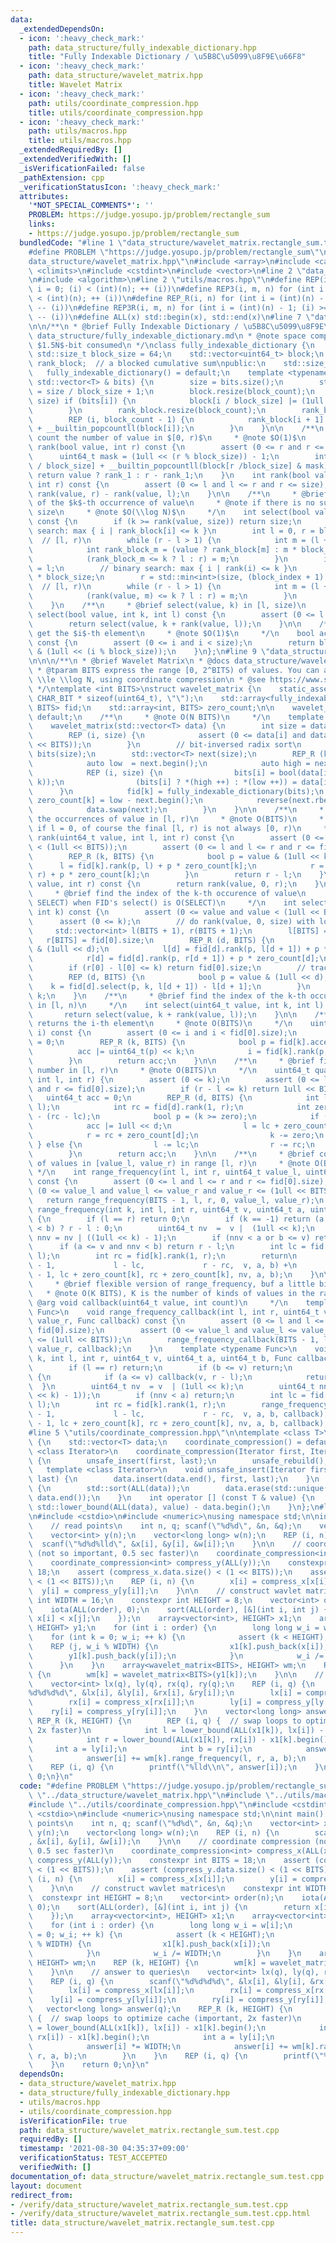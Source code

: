 ```yaml
---
data:
  _extendedDependsOn:
  - icon: ':heavy_check_mark:'
    path: data_structure/fully_indexable_dictionary.hpp
    title: "Fully Indexable Dictionary / \u5B8C\u5099\u8F9E\u66F8"
  - icon: ':heavy_check_mark:'
    path: data_structure/wavelet_matrix.hpp
    title: Wavelet Matrix
  - icon: ':heavy_check_mark:'
    path: utils/coordinate_compression.hpp
    title: utils/coordinate_compression.hpp
  - icon: ':heavy_check_mark:'
    path: utils/macros.hpp
    title: utils/macros.hpp
  _extendedRequiredBy: []
  _extendedVerifiedWith: []
  _isVerificationFailed: false
  _pathExtension: cpp
  _verificationStatusIcon: ':heavy_check_mark:'
  attributes:
    '*NOT_SPECIAL_COMMENTS*': ''
    PROBLEM: https://judge.yosupo.jp/problem/rectangle_sum
    links:
    - https://judge.yosupo.jp/problem/rectangle_sum
  bundledCode: "#line 1 \"data_structure/wavelet_matrix.rectangle_sum.test.cpp\"\n\
    #define PROBLEM \"https://judge.yosupo.jp/problem/rectangle_sum\"\n#line 2 \"\
    data_structure/wavelet_matrix.hpp\"\n#include <array>\n#include <cassert>\n#include\
    \ <climits>\n#include <cstdint>\n#include <vector>\n#line 2 \"data_structure/fully_indexable_dictionary.hpp\"\
    \n#include <algorithm>\n#line 2 \"utils/macros.hpp\"\n#define REP(i, n) for (int\
    \ i = 0; (i) < (int)(n); ++ (i))\n#define REP3(i, m, n) for (int i = (m); (i)\
    \ < (int)(n); ++ (i))\n#define REP_R(i, n) for (int i = (int)(n) - 1; (i) >= 0;\
    \ -- (i))\n#define REP3R(i, m, n) for (int i = (int)(n) - 1; (i) >= (int)(m);\
    \ -- (i))\n#define ALL(x) std::begin(x), std::end(x)\n#line 7 \"data_structure/fully_indexable_dictionary.hpp\"\
    \n\n/**\n * @brief Fully Indexable Dictionary / \u5B8C\u5099\u8F9E\u66F8\n * @docs\
    \ data_structure/fully_indexable_dictionary.md\n * @note space complexity $o(N)$.\
    \ $1.5N$-bit consumed\n */\nclass fully_indexable_dictionary {\n    static constexpr\
    \ std::size_t block_size = 64;\n    std::vector<uint64_t> block;\n    std::vector<int32_t>\
    \ rank_block;  // a blocked cumulative sum\npublic:\n    std::size_t size;\n \
    \   fully_indexable_dictionary() = default;\n    template <typename T>\n    fully_indexable_dictionary(const\
    \ std::vector<T> & bits) {\n        size = bits.size();\n        std::size_t block_count\
    \ = size / block_size + 1;\n        block.resize(block_count);\n        REP (i,\
    \ size) if (bits[i]) {\n            block[i / block_size] |= (1ull << (i % block_size));\n\
    \        }\n        rank_block.resize(block_count);\n        rank_block[0] = 0;\n\
    \        REP (i, block_count - 1) {\n            rank_block[i + 1] = rank_block[i]\
    \ + __builtin_popcountll(block[i]);\n        }\n    }\n\n    /**\n     * @brief\
    \ count the number of value in $[0, r)$\n     * @note $O(1)$\n     */\n    int\
    \ rank(bool value, int r) const {\n        assert (0 <= r and r <= size);\n  \
    \      uint64_t mask = (1ull << (r % block_size)) - 1;\n        int rank_1 = rank_block[r\
    \ / block_size] + __builtin_popcountll(block[r /block_size] & mask);\n       \
    \ return value ? rank_1 : r - rank_1;\n    }\n    int rank(bool value, int l,\
    \ int r) const {\n        assert (0 <= l and l <= r and r <= size);\n        return\
    \ rank(value, r) - rank(value, l);\n    }\n\n    /**\n     * @brief find the index\
    \ of the $k$-th occurrence of value\n     * @note if there is no such index, returns\
    \ size\n     * @note $O(\\log N)$\n     */\n    int select(bool value, int k)\
    \ const {\n        if (k >= rank(value, size)) return size;\n        // binary\
    \ search: max { i | rank_block[i] <= k }\n        int l = 0, r = block.size();\
    \  // [l, r)\n        while (r - l > 1) {\n            int m = (l + r) / 2;\n\
    \            int rank_block_m = (value ? rank_block[m] : m * block_size - rank_block[m]);\n\
    \            (rank_block_m <= k ? l : r) = m;\n        }\n        int block_index\
    \ = l;\n        // binary search: max { i | rank(i) <= k }\n        l = block_index\
    \ * block_size;\n        r = std::min<int>(size, (block_index + 1) * block_size);\
    \  // [l, r)\n        while (r - l > 1) {\n            int m = (l + r) / 2;\n\
    \            (rank(value, m) <= k ? l : r) = m;\n        }\n        return l;\n\
    \    }\n    /**\n     * @brief select(value, k) in [l, size)\n     */\n    int\
    \ select(bool value, int k, int l) const {\n        assert (0 <= l and l <= size);\n\
    \        return select(value, k + rank(value, l));\n    }\n\n    /**\n     * @brief\
    \ get the $i$-th element\n     * @note $O(1)$\n     */\n    bool access(int i)\
    \ const {\n        assert (0 <= i and i < size);\n        return block[i / block_size]\
    \ & (1ull << (i % block_size));\n    }\n};\n#line 9 \"data_structure/wavelet_matrix.hpp\"\
    \n\n\n/**\n * @brief Wavelet Matrix\n * @docs data_structure/wavelet_matrix.md\n\
    \ * @tparam BITS express the range [0, 2^BITS) of values. You can assume BITS\
    \ \\le \\log N, using coordinate compression\n * @see https://www.slideshare.net/pfi/ss-15916040\n\
    \ */\ntemplate <int BITS>\nstruct wavelet_matrix {\n    static_assert (BITS <\
    \ CHAR_BIT * sizeof(uint64_t), \"\");\n    std::array<fully_indexable_dictionary,\
    \ BITS> fid;\n    std::array<int, BITS> zero_count;\n\n    wavelet_matrix() =\
    \ default;\n    /**\n     * @note O(N BITS)\n     */\n    template <typename T>\n\
    \    wavelet_matrix(std::vector<T> data) {\n        int size = data.size();\n\
    \        REP (i, size) {\n            assert (0 <= data[i] and data[i] < (1ull\
    \ << BITS));\n        }\n        // bit-inversed radix sort\n        std::vector<char>\
    \ bits(size);\n        std::vector<T> next(size);\n        REP_R (k, BITS) {\n\
    \            auto low  = next.begin();\n            auto high = next.rbegin();\n\
    \            REP (i, size) {\n                bits[i] = bool(data[i] & (1ull <<\
    \ k));\n                (bits[i] ? *(high ++) : *(low ++)) = data[i];\n      \
    \      }\n            fid[k] = fully_indexable_dictionary(bits);\n           \
    \ zero_count[k] = low - next.begin();\n            reverse(next.rbegin(), high);\n\
    \            data.swap(next);\n        }\n    }\n\n    /**\n     * @brief count\
    \ the occurrences of value in [l, r)\n     * @note O(BITS)\n     * @note even\
    \ if l = 0, of course the final [l, r) is not always [0, r)\n     */\n    int\
    \ rank(uint64_t value, int l, int r) const {\n        assert (0 <= value and value\
    \ < (1ull << BITS));\n        assert (0 <= l and l <= r and r <= fid[0].size);\n\
    \        REP_R (k, BITS) {\n            bool p = value & (1ull << k);\n      \
    \      l = fid[k].rank(p, l) + p * zero_count[k];\n            r = fid[k].rank(p,\
    \ r) + p * zero_count[k];\n        }\n        return r - l;\n    }\n    int rank(uint64_t\
    \ value, int r) const {\n        return rank(value, 0, r);\n    }\n\n    /**\n\
    \     * @brief find the index of the k-th occurence of value\n     * @note O(BITS\
    \ SELECT) when FID's select() is O(SELECT)\n     */\n    int select(uint64_t value,\
    \ int k) const {\n        assert (0 <= value and value < (1ull << BITS));\n  \
    \      assert (0 <= k);\n        // do rank(value, 0, size) with logging\n   \
    \     std::vector<int> l(BITS + 1), r(BITS + 1);\n        l[BITS] = 0;\n     \
    \   r[BITS] = fid[0].size;\n        REP_R (d, BITS) {\n            bool p = value\
    \ & (1ull << d);\n            l[d] = fid[d].rank(p, l[d + 1]) + p * zero_count[d];\n\
    \            r[d] = fid[d].rank(p, r[d + 1]) + p * zero_count[d];\n        }\n\
    \        if (r[0] - l[0] <= k) return fid[0].size;\n        // trace the log inversely\n\
    \        REP (d, BITS) {\n            bool p = value & (1ull << d);\n        \
    \    k = fid[d].select(p, k, l[d + 1]) - l[d + 1];\n        }\n        return\
    \ k;\n    }\n    /**\n     * @brief find the index of the k-th occurence of value\
    \ in [l, n)\n     */\n    int select(uint64_t value, int k, int l) const {\n \
    \       return select(value, k + rank(value, l));\n    }\n\n    /**\n     * @brief\
    \ returns the i-th element\n     * @note O(BITS)\n     */\n    uint64_t access(int\
    \ i) const {\n        assert (0 <= i and i < fid[0].size);\n        uint64_t acc\
    \ = 0;\n        REP_R (k, BITS) {\n            bool p = fid[k].access(i);\n  \
    \          acc |= uint64_t(p) << k;\n            i = fid[k].rank(p, i) + p * zero_count[k];\n\
    \        }\n        return acc;\n    }\n\n    /**\n     * @brief find the k-th\
    \ number in [l, r)\n     * @note O(BITS)\n     */\n    uint64_t quantile(int k,\
    \ int l, int r) {\n        assert (0 <= k);\n        assert (0 <= l and l <= r\
    \ and r <= fid[0].size);\n        if (r - l <= k) return 1ull << BITS;\n     \
    \   uint64_t acc = 0;\n        REP_R (d, BITS) {\n            int lc = fid[d].rank(1,\
    \ l);\n            int rc = fid[d].rank(1, r);\n            int zero = (r - l)\
    \ - (rc - lc);\n            bool p = (k >= zero);\n            if (p) {\n    \
    \            acc |= 1ull << d;\n                l = lc + zero_count[d];\n    \
    \            r = rc + zero_count[d];\n                k -= zero;\n           \
    \ } else {\n                l -= lc;\n                r -= rc;\n            }\n\
    \        }\n        return acc;\n    }\n\n    /**\n     * @brief count the number\
    \ of values in [value_l, value_r) in range [l, r)\n     * @note O(BITS)\n    \
    \ */\n    int range_frequency(int l, int r, uint64_t value_l, uint64_t value_r)\
    \ const {\n        assert (0 <= l and l <= r and r <= fid[0].size);\n        assert\
    \ (0 <= value_l and value_l <= value_r and value_r <= (1ull << BITS));\n     \
    \   return range_frequency(BITS - 1, l, r, 0, value_l, value_r);\n    }\n    int\
    \ range_frequency(int k, int l, int r, uint64_t v, uint64_t a, uint64_t b) const\
    \ {\n        if (l == r) return 0;\n        if (k == -1) return (a <= v and v\
    \ < b) ? r - l : 0;\n        uint64_t nv  =  v |  (1ull << k);\n        uint64_t\
    \ nnv = nv | ((1ull << k) - 1);\n        if (nnv < a or b <= v) return 0;\n  \
    \      if (a <= v and nnv < b) return r - l;\n        int lc = fid[k].rank(1,\
    \ l);\n        int rc = fid[k].rank(1, r);\n        return\n            range_frequency(k\
    \ - 1,             l - lc,             r - rc,  v, a, b) +\n            range_frequency(k\
    \ - 1, lc + zero_count[k], rc + zero_count[k], nv, a, b);\n    }\n\n    /**\n\
    \     * @brief flexible version of range_frequency, buf a little bit slow\n  \
    \   * @note O(K BITS), K is the number of kinds of values in the range\n     *\
    \ @arg void callback(uint64_t value, int count)\n     */\n    template <typename\
    \ Func>\n    void range_frequency_callback(int l, int r, uint64_t value_l, uint64_t\
    \ value_r, Func callback) const {\n        assert (0 <= l and l <= r and r <=\
    \ fid[0].size);\n        assert (0 <= value_l and value_l <= value_r and value_r\
    \ <= (1ull << BITS));\n        range_frequency_callback(BITS - 1, l, r, 0, value_l,\
    \ value_r, callback);\n    }\n    template <typename Func>\n    void range_frequency_callback(int\
    \ k, int l, int r, uint64_t v, uint64_t a, uint64_t b, Func callback) const {\n\
    \        if (l == r) return;\n        if (b <= v) return;\n        if (k == -1)\
    \ {\n            if (a <= v) callback(v, r - l);\n            return;\n      \
    \  }\n        uint64_t nv  = v  | (1ull << k);\n        uint64_t nnv = nv | (((1ull\
    \ << k) - 1));\n        if (nnv < a) return;\n        int lc = fid[k].rank(1,\
    \ l);\n        int rc = fid[k].rank(1, r);\n        range_frequency_callback(k\
    \ - 1,             l - lc,             r - rc,  v, a, b, callback);\n        range_frequency_callback(k\
    \ - 1, lc + zero_count[k], rc + zero_count[k], nv, a, b, callback);\n    }\n};\n\
    #line 5 \"utils/coordinate_compression.hpp\"\n\ntemplate <class T>\nstruct coordinate_compression\
    \ {\n    std::vector<T> data;\n    coordinate_compression() = default;\n    template\
    \ <class Iterator>\n    coordinate_compression(Iterator first, Iterator last)\
    \ {\n        unsafe_insert(first, last);\n        unsafe_rebuild();\n    }\n \
    \   template <class Iterator>\n    void unsafe_insert(Iterator first, Iterator\
    \ last) {\n        data.insert(data.end(), first, last);\n    }\n    void unsafe_rebuild()\
    \ {\n        std::sort(ALL(data));\n        data.erase(std::unique(ALL(data)),\
    \ data.end());\n    }\n    int operator [] (const T & value) {\n        return\
    \ std::lower_bound(ALL(data), value) - data.begin();\n    }\n};\n#line 6 \"data_structure/wavelet_matrix.rectangle_sum.test.cpp\"\
    \n#include <cstdio>\n#include <numeric>\nusing namespace std;\n\nint main() {\n\
    \    // read points\n    int n, q; scanf(\"%d%d\", &n, &q);\n    vector<int> x(n);\n\
    \    vector<int> y(n);\n    vector<long long> w(n);\n    REP (i, n) {\n      \
    \  scanf(\"%d%d%lld\", &x[i], &y[i], &w[i]);\n    }\n\n    // coordinate compression\
    \ (not so important, 0.5 sec faster)\n    coordinate_compression<int> compress_x(ALL(x));\n\
    \    coordinate_compression<int> compress_y(ALL(y));\n    constexpr int BITS =\
    \ 18;\n    assert (compress_x.data.size() < (1 << BITS));\n    assert (compress_y.data.size()\
    \ < (1 << BITS));\n    REP (i, n) {\n        x[i] = compress_x[x[i]];\n      \
    \  y[i] = compress_y[y[i]];\n    }\n\n    // construct wavlet matrices\n    constexpr\
    \ int WIDTH = 16;\n    constexpr int HEIGHT = 8;\n    vector<int> order(n);\n\
    \    iota(ALL(order), 0);\n    sort(ALL(order), [&](int i, int j) {\n        return\
    \ x[i] < x[j];\n    });\n    array<vector<int>, HEIGHT> x1;\n    array<vector<int>,\
    \ HEIGHT> y1;\n    for (int i : order) {\n        long long w_i = w[i];\n    \
    \    for (int k = 0; w_i; ++ k) {\n            assert (k < HEIGHT);\n        \
    \    REP (j, w_i % WIDTH) {\n                x1[k].push_back(x[i]);\n        \
    \        y1[k].push_back(y[i]);\n            }\n            w_i /= WIDTH;\n  \
    \      }\n    }\n    array<wavelet_matrix<BITS>, HEIGHT> wm;\n    REP (k, HEIGHT)\
    \ {\n        wm[k] = wavelet_matrix<BITS>(y1[k]);\n    }\n\n    // answer to queries\n\
    \    vector<int> lx(q), ly(q), rx(q), ry(q);\n    REP (i, q) {\n        scanf(\"\
    %d%d%d%d\", &lx[i], &ly[i], &rx[i], &ry[i]);\n        lx[i] = compress_x[lx[i]];\n\
    \        rx[i] = compress_x[rx[i]];\n        ly[i] = compress_y[ly[i]];\n    \
    \    ry[i] = compress_y[ry[i]];\n    }\n    vector<long long> answer(q);\n   \
    \ REP_R (k, HEIGHT) {\n        REP (i, q) {  // swap loops to optimize cache (important,\
    \ 2x faster)\n            int l = lower_bound(ALL(x1[k]), lx[i]) - x1[k].begin();\n\
    \            int r = lower_bound(ALL(x1[k]), rx[i]) - x1[k].begin();\n       \
    \     int a = ly[i];\n            int b = ry[i];\n            answer[i] *= WIDTH;\n\
    \            answer[i] += wm[k].range_frequency(l, r, a, b);\n        }\n    }\n\
    \    REP (i, q) {\n        printf(\"%lld\\n\", answer[i]);\n    }\n    return\
    \ 0;\n}\n"
  code: "#define PROBLEM \"https://judge.yosupo.jp/problem/rectangle_sum\"\n#include\
    \ \"../data_structure/wavelet_matrix.hpp\"\n#include \"../utils/macros.hpp\"\n\
    #include \"../utils/coordinate_compression.hpp\"\n#include <cstdint>\n#include\
    \ <cstdio>\n#include <numeric>\nusing namespace std;\n\nint main() {\n    // read\
    \ points\n    int n, q; scanf(\"%d%d\", &n, &q);\n    vector<int> x(n);\n    vector<int>\
    \ y(n);\n    vector<long long> w(n);\n    REP (i, n) {\n        scanf(\"%d%d%lld\"\
    , &x[i], &y[i], &w[i]);\n    }\n\n    // coordinate compression (not so important,\
    \ 0.5 sec faster)\n    coordinate_compression<int> compress_x(ALL(x));\n    coordinate_compression<int>\
    \ compress_y(ALL(y));\n    constexpr int BITS = 18;\n    assert (compress_x.data.size()\
    \ < (1 << BITS));\n    assert (compress_y.data.size() < (1 << BITS));\n    REP\
    \ (i, n) {\n        x[i] = compress_x[x[i]];\n        y[i] = compress_y[y[i]];\n\
    \    }\n\n    // construct wavlet matrices\n    constexpr int WIDTH = 16;\n  \
    \  constexpr int HEIGHT = 8;\n    vector<int> order(n);\n    iota(ALL(order),\
    \ 0);\n    sort(ALL(order), [&](int i, int j) {\n        return x[i] < x[j];\n\
    \    });\n    array<vector<int>, HEIGHT> x1;\n    array<vector<int>, HEIGHT> y1;\n\
    \    for (int i : order) {\n        long long w_i = w[i];\n        for (int k\
    \ = 0; w_i; ++ k) {\n            assert (k < HEIGHT);\n            REP (j, w_i\
    \ % WIDTH) {\n                x1[k].push_back(x[i]);\n                y1[k].push_back(y[i]);\n\
    \            }\n            w_i /= WIDTH;\n        }\n    }\n    array<wavelet_matrix<BITS>,\
    \ HEIGHT> wm;\n    REP (k, HEIGHT) {\n        wm[k] = wavelet_matrix<BITS>(y1[k]);\n\
    \    }\n\n    // answer to queries\n    vector<int> lx(q), ly(q), rx(q), ry(q);\n\
    \    REP (i, q) {\n        scanf(\"%d%d%d%d\", &lx[i], &ly[i], &rx[i], &ry[i]);\n\
    \        lx[i] = compress_x[lx[i]];\n        rx[i] = compress_x[rx[i]];\n    \
    \    ly[i] = compress_y[ly[i]];\n        ry[i] = compress_y[ry[i]];\n    }\n \
    \   vector<long long> answer(q);\n    REP_R (k, HEIGHT) {\n        REP (i, q)\
    \ {  // swap loops to optimize cache (important, 2x faster)\n            int l\
    \ = lower_bound(ALL(x1[k]), lx[i]) - x1[k].begin();\n            int r = lower_bound(ALL(x1[k]),\
    \ rx[i]) - x1[k].begin();\n            int a = ly[i];\n            int b = ry[i];\n\
    \            answer[i] *= WIDTH;\n            answer[i] += wm[k].range_frequency(l,\
    \ r, a, b);\n        }\n    }\n    REP (i, q) {\n        printf(\"%lld\\n\", answer[i]);\n\
    \    }\n    return 0;\n}\n"
  dependsOn:
  - data_structure/wavelet_matrix.hpp
  - data_structure/fully_indexable_dictionary.hpp
  - utils/macros.hpp
  - utils/coordinate_compression.hpp
  isVerificationFile: true
  path: data_structure/wavelet_matrix.rectangle_sum.test.cpp
  requiredBy: []
  timestamp: '2021-08-30 04:35:37+09:00'
  verificationStatus: TEST_ACCEPTED
  verifiedWith: []
documentation_of: data_structure/wavelet_matrix.rectangle_sum.test.cpp
layout: document
redirect_from:
- /verify/data_structure/wavelet_matrix.rectangle_sum.test.cpp
- /verify/data_structure/wavelet_matrix.rectangle_sum.test.cpp.html
title: data_structure/wavelet_matrix.rectangle_sum.test.cpp
---
```

